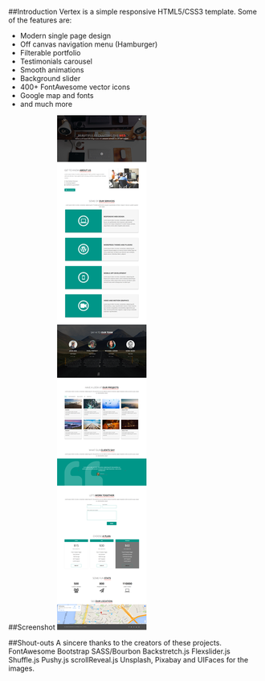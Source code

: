 ##Introduction
Vertex is a simple responsive HTML5/CSS3 template. Some of the features are:
- Modern single page design
- Off canvas navigation menu (Hamburger)
- Filterable portfolio
- Testimonials carousel
- Smooth animations
- Background slider
- 400+ FontAwesome vector icons
- Google map and fonts
- and much more

##Screenshot
![](screenshot.png?raw=true "Screenshot")

##Shout-outs
A sincere thanks to the creators of these projects.
FontAwesome
Bootstrap
SASS/Bourbon
Backstretch.js
Flexslider.js
Shuffle.js
Pushy.js
scrollReveal.js
Unsplash, Pixabay and UIFaces for the images.